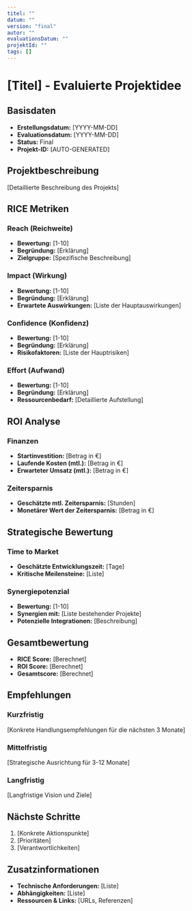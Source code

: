 ```yaml
---
titel: ""
datum: ""
version: "final"
autor: ""
evaluationsDatum: ""
projektId: ""
tags: []
---
```


# [Titel] - Evaluierte Projektidee

## Basisdaten
- **Erstellungsdatum:** [YYYY-MM-DD]
- **Evaluationsdatum:** [YYYY-MM-DD]
- **Status:** Final
- **Projekt-ID:** [AUTO-GENERATED]

## Projektbeschreibung
[Detaillierte Beschreibung des Projekts]

## RICE Metriken
### Reach (Reichweite)
- **Bewertung:** [1-10]
- **Begründung:** [Erklärung]
- **Zielgruppe:** [Spezifische Beschreibung]

### Impact (Wirkung)
- **Bewertung:** [1-10]
- **Begründung:** [Erklärung]
- **Erwartete Auswirkungen:** [Liste der Hauptauswirkungen]

### Confidence (Konfidenz)
- **Bewertung:** [1-10]
- **Begründung:** [Erklärung]
- **Risikofaktoren:** [Liste der Hauptrisiken]

### Effort (Aufwand)
- **Bewertung:** [1-10]
- **Begründung:** [Erklärung]
- **Ressourcenbedarf:** [Detaillierte Aufstellung]

## ROI Analyse
### Finanzen
- **Startinvestition:** [Betrag in €]
- **Laufende Kosten (mtl.):** [Betrag in €]
- **Erwarteter Umsatz (mtl.):** [Betrag in €]

### Zeitersparnis
- **Geschätzte mtl. Zeitersparnis:** [Stunden]
- **Monetärer Wert der Zeitersparnis:** [Betrag in €]

## Strategische Bewertung
### Time to Market
- **Geschätzte Entwicklungszeit:** [Tage]
- **Kritische Meilensteine:** [Liste]

### Synergiepotenzial
- **Bewertung:** [1-10]
- **Synergien mit:** [Liste bestehender Projekte]
- **Potenzielle Integrationen:** [Beschreibung]

## Gesamtbewertung
- **RICE Score:** [Berechnet]
- **ROI Score:** [Berechnet]
- **Gesamtscore:** [Berechnet]

## Empfehlungen
### Kurzfristig
[Konkrete Handlungsempfehlungen für die nächsten 3 Monate]

### Mittelfristig
[Strategische Ausrichtung für 3-12 Monate]

### Langfristig
[Langfristige Vision und Ziele]

## Nächste Schritte
1. [Konkrete Aktionspunkte]
2. [Prioritäten]
3. [Verantwortlichkeiten]

## Zusatzinformationen
- **Technische Anforderungen:** [Liste]
- **Abhängigkeiten:** [Liste]
- **Ressourcen & Links:** [URLs, Referenzen]
